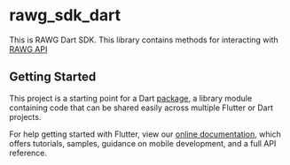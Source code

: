 # rawg_sdk_dart

This is RAWG Dart SDK. This library contains methods for interacting with [RAWG API](https://rawg.io/apidocs)

## Getting Started

This project is a starting point for a Dart
[package](https://flutter.dev/developing-packages/),
a library module containing code that can be shared easily across
multiple Flutter or Dart projects.

For help getting started with Flutter, view our 
[online documentation](https://flutter.dev/docs), which offers tutorials, 
samples, guidance on mobile development, and a full API reference.
